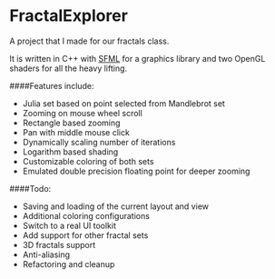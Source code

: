 FractalExplorer
===============

A project that I made for our fractals class. 

It is written in C++ with [SFML](https://github.com/LaurentGomila/SFML) for a graphics library and two OpenGL shaders for all the heavy lifting.

####Features include:

* Julia set based on point selected from Mandlebrot set
* Zooming on mouse wheel scroll
* Rectangle based zooming
* Pan with middle mouse click
* Dynamically scaling number of iterations
* Logarithm based shading
* Customizable coloring of both sets
* Emulated double precision floating point for deeper zooming


####Todo:

* Saving and loading of the current layout and view
* Additional coloring configurations
* Switch to a real UI toolkit
* Add support for other fractal sets
* 3D fractals support
* Anti-aliasing
* Refactoring and cleanup
